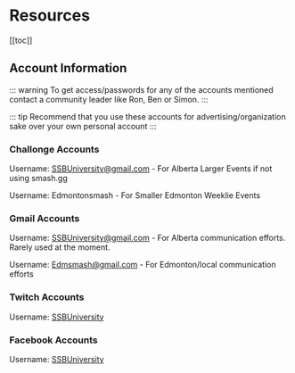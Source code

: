 # Resources

[[toc]]

## Account Information

::: warning
To get access/passwords for any of the accounts mentioned contact a community leader like Ron, Ben or Simon.
:::

::: tip
Recommend that you use these accounts for advertising/organization sake over your own personal account
:::

### Challonge Accounts

Username: SSBUniversity@gmail.com - For Alberta Larger Events if not using smash.gg

Username: Edmontonsmash - For Smaller Edmonton Weeklie Events

### Gmail Accounts

Username: SSBUniversity@gmail.com - For Alberta communication efforts. Rarely used at the moment.

Username: Edmsmash@gmail.com - For Edmonton/local communication efforts

### Twitch Accounts

Username: [SSBUniversity](https://www.twitch.tv/ssbuniversity)

### Facebook Accounts

Username: [SSBUniversity](https://www.facebook.com/ssbuniversity/)